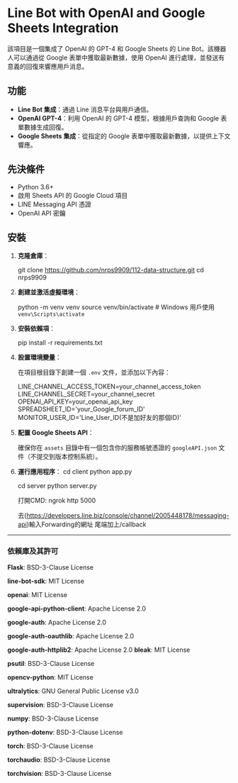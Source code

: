 # Line Bot with OpenAI and Google Sheets Integration

該項目是一個集成了 OpenAI 的 GPT-4 和 Google Sheets 的 Line Bot。該機器人可以通過從 Google 表單中獲取最新數據，使用 OpenAI 進行處理，並發送有意義的回復來響應用戶消息。

## 功能

- **Line Bot 集成**：通過 Line 消息平台與用戶通信。
- **OpenAI GPT-4**：利用 OpenAI 的 GPT-4 模型，根據用戶查詢和 Google 表單數據生成回復。
- **Google Sheets 集成**：從指定的 Google 表單中獲取最新數據，以提供上下文響應。

## 先決條件

- Python 3.6+
- 啟用 Sheets API 的 Google Cloud 項目
- LINE Messaging API 憑證
- OpenAI API 密鑰

## 安裝


1. **克隆倉庫**：

   git clone https://github.com/nrps9909/112-data-structure.git
   cd nrps9909

2. **創建並激活虛擬環境**：

   python -m venv venv
   source venv/bin/activate  # Windows 用戶使用 `venv\Scripts\activate`

3. **安裝依賴項**：

   pip install -r requirements.txt

4. **設置環境變量**：

   在項目根目錄下創建一個 `.env` 文件，並添加以下內容：

   LINE_CHANNEL_ACCESS_TOKEN=your_channel_access_token
   LINE_CHANNEL_SECRET=your_channel_secret
   OPENAI_API_KEY=your_openai_api_key
   SPREADSHEET_ID='your_Google_forum_ID'
   MONITOR_USER_ID='Line_User_ID(不是加好友的那個ID)'

5. **配置 Google Sheets API**：

   確保你在 `assets` 目錄中有一個包含你的服務帳號憑證的 `googleAPI.json` 文件（不提交到版本控制系統）。

6. **運行應用程序**：
   cd client 
   python app.py

   cd server 
   python server.py

   打開CMD:
   ngrok http 5000

   去(https://developers.line.biz/console/channel/2005448178/messaging-api)輸入Forwarding的網址 尾端加上/callback


---

### 依賴庫及其許可

**Flask**: BSD-3-Clause License

**line-bot-sdk**: MIT License

**openai**: MIT License

**google-api-python-client**: Apache License 2.0

**google-auth**: Apache License 2.0

**google-auth-oauthlib**: Apache License 2.0

**google-auth-httplib2**: Apache License 2.0
**bleak**: MIT License

**psutil**: BSD-3-Clause License

**opencv-python**: MIT License

**ultralytics**: GNU General Public License v3.0

**supervision**: BSD-3-Clause License

**numpy**: BSD-3-Clause License

**python-dotenv**: BSD-3-Clause License

**torch**: BSD-3-Clause License

**torchaudio**: BSD-3-Clause License

**torchvision**: BSD-3-Clause License

